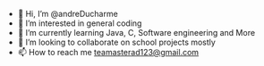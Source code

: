 - 👋 Hi, I’m @andreDucharme
- 👀 I’m interested in general coding
- 🌱 I’m currently learning Java, C, Software engineering and More
- 💞️ I’m looking to collaborate on school projects mostly
- 📫 How to reach me teamasterad123@gmail.com
